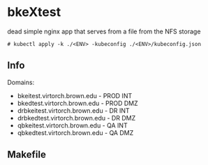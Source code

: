 # bkeXtest

dead simple nginx app that serves from a file from the NFS storage


```
# kubectl apply -k ./<ENV> -kubeconfig ./<ENV>/kubeconfig.json
```


## Info

Domains:
* bkeitest.virtorch.brown.edu - PROD INT
* bkedtest.virtorch.brown.edu - PROD DMZ
* drbkeitest.virtorch.brown.edu - DR INT
* drbkedtest.virtorch.brown.edu - DR DMZ
* qbkeitest.virtorch.brown.edu - QA INT
* qbkedtest.virtorch.brown.edu - QA DMZ

## Makefile